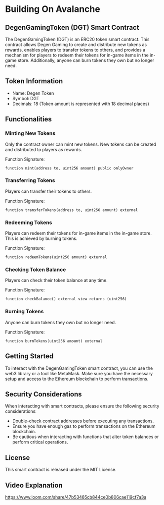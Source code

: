 # Building On Avalanche
## DegenGamingToken (DGT) Smart Contract

The DegenGamingToken (DGT) is an ERC20 token smart contract. This contract allows Degen Gaming to create and distribute new tokens as rewards, enables players to transfer tokens to others, and provides a mechanism for players to redeem their tokens for in-game items in the in-game store. Additionally, anyone can burn tokens they own but no longer need.

## Token Information

- Name: Degen Token
- Symbol: DGT
- Decimals: 18 (Token amount is represented with 18 decimal places)

## Functionalities

### Minting New Tokens

Only the contract owner can mint new tokens. New tokens can be created and distributed to players as rewards.

Function Signature:
```solidity
function mint(address to, uint256 amount) public onlyOwner
```

### Transferring Tokens

Players can transfer their tokens to others.

Function Signature:
```solidity
function transferTokens(address to, uint256 amount) external
```

### Redeeming Tokens

Players can redeem their tokens for in-game items in the in-game store. This is achieved by burning tokens.

Function Signature:
```solidity
function redeemTokens(uint256 amount) external
```

### Checking Token Balance

Players can check their token balance at any time.

Function Signature:
```solidity
function checkBalance() external view returns (uint256)
```

### Burning Tokens

Anyone can burn tokens they own but no longer need.

Function Signature:
```solidity
function burnTokens(uint256 amount) external
```

## Getting Started

To interact with the DegenGamingToken smart contract, you can use the web3 library or a tool like MetaMask. Make sure you have the necessary setup and access to the Ethereum blockchain to perform transactions.

## Security Considerations

When interacting with smart contracts, please ensure the following security considerations:

- Double-check contract addresses before executing any transactions.
- Ensure you have enough gas to perform transactions on the Ethereum blockchain.
- Be cautious when interacting with functions that alter token balances or perform critical operations.

## License

This smart contract is released under the MIT License.

## Video Explanation

https://www.loom.com/share/47b53485cb844ce0b806cae119cf7a3a
